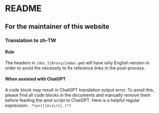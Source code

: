 # README

## For the maintainer of this website

### Translation to zh-TW

#### Rule

The headers in `/doc_library/index.qmd` will have only English version in order to avoid the necessity to fix reference links in the post-process.

#### When assisted with ChatGPT

A code block may result in ChatGPT translation output error. 
To avoid this, please find all code blocks in the documents and manually 
remove them before feeding the qmd script to ChatGPT. 
Here is a helpful regular expression: ```.*\n+([\n\s\r]|.)*?```

